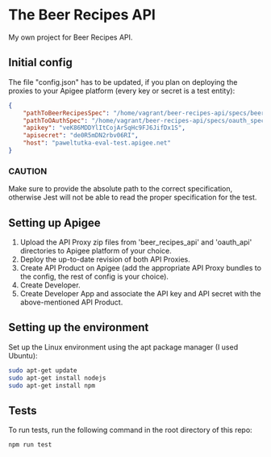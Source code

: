 # The Beer Recipes API
My own project for Beer Recipes API.

## Initial config

The file "config.json" has to be updated, if you plan on deploying the proxies to your Apigee platform (every key or secret is a test entity):

```json
{
    "pathToBeerRecipesSpec": "/home/vagrant/beer-recipes-api/specs/beer_recipes_spec.json",
    "pathToOAuthSpec": "/home/vagrant/beer-recipes-api/specs/oauth_spec.json",
    "apikey": "veK86MDDYlItCojArSqHc9FJ6JifDx1S",
    "apisecret": "de0R5mDN2rbv06RI",
    "host": "paweltutka-eval-test.apigee.net"
}
```

### CAUTION

Make sure to provide the absolute path to the correct specification, otherwise Jest will not be able to read the proper specification for the test.

## Setting up Apigee

1. Upload the API Proxy zip files from 'beer_recipes_api' and 'oauth_api' directories to Apigee platform of your choice.
2. Deploy the up-to-date revision of both API Proxies.
3. Create API Product on Apigee (add the appropriate API Proxy bundles to the config, the rest of config is your choice).
4. Create Developer.
5. Create Developer App and associate the API key and API secret with the above-mentioned API Product.

## Setting up the environment

Set up the Linux environment using the apt package manager (I used Ubuntu):

```bash
sudo apt-get update
sudo apt-get install nodejs
sudo apt-get install npm
```

## Tests

To run tests, run the following command in the root directory of this repo:

```bash
npm run test
```
